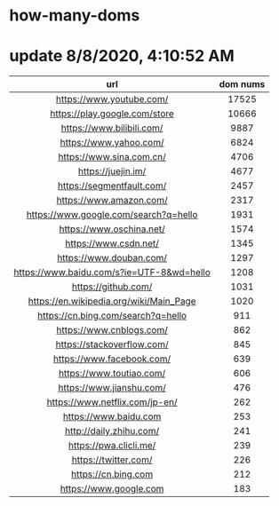 # how-many-doms

# update 8/8/2020, 4:10:52 AM

url | dom nums
:-: | :-:
https://www.youtube.com/ | 17525
https://play.google.com/store | 10666
https://www.bilibili.com/ | 9887
https://www.yahoo.com/ | 6824
https://www.sina.com.cn/ | 4706
https://juejin.im/ | 4677
https://segmentfault.com/ | 2457
https://www.amazon.com/ | 2317
https://www.google.com/search?q=hello | 1931
https://www.oschina.net/ | 1574
https://www.csdn.net/ | 1345
https://www.douban.com/ | 1297
https://www.baidu.com/s?ie=UTF-8&wd=hello | 1208
https://github.com/ | 1031
https://en.wikipedia.org/wiki/Main_Page | 1020
https://cn.bing.com/search?q=hello | 911
https://www.cnblogs.com/ | 862
https://stackoverflow.com/ | 845
https://www.facebook.com/ | 639
https://www.toutiao.com/ | 606
https://www.jianshu.com/ | 476
https://www.netflix.com/jp-en/ | 262
https://www.baidu.com | 253
http://daily.zhihu.com/ | 241
https://pwa.clicli.me/ | 239
https://twitter.com/ | 226
https://cn.bing.com | 212
https://www.google.com | 183
